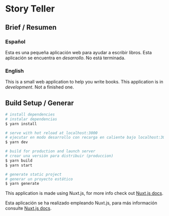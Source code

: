 # Story Teller

## Brief / Resumen

### Español

Esta es una pequeña aplicación web para ayudar a escribir libros.
Esta aplicación se encuentra en *desarrollo*. No está terminada.

### English

This is a small web application to help you write books.
This application is in *development*. Not a finished one.

## Build Setup / Generar

```bash
# install dependencies
# instalar dependencias
$ yarn install

# serve with hot reload at localhost:3000
# ejecutar en modo desarrollo con recarga en caliente bajo localhost:3000
$ yarn dev

# build for production and launch server
# crear una versión para distribuir (produccion)
$ yarn build
$ yarn start

# generate static project
# generar un proyecto estático
$ yarn generate
```

This application is made using Nuxt.js, for more info check out [Nuxt.js docs](https://nuxtjs.org).

Esta aplicación se ha realizado empleando Nuxt.js, para más información consulte [Nuxt.js docs](https://nuxtjs.org).

